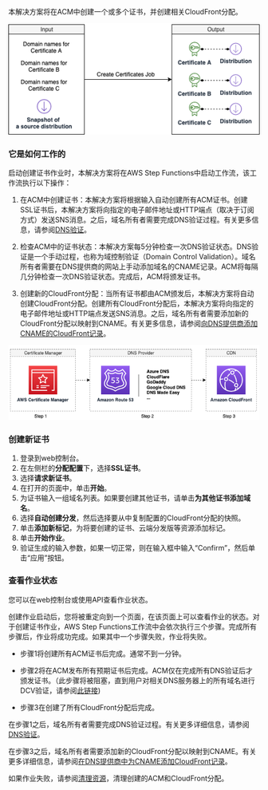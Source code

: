 本解决方案将在ACM中创建一个或多个证书，并创建相关CloudFront分配。

![create-certificate-job](../../../images/create-certificate-job.png)

### 它是如何工作的

启动创建证书作业时，本解决方案将在AWS Step Functions中启动工作流，该工作流执行以下操作：

1. 在ACM中创建证书：本解决方案将根据输入自动创建所有ACM证书。创建SSL证书后，本解决方案将向指定的电子邮件地址或HTTP端点（取决于订阅方式）发送SNS消息。之后，域名所有者需要完成DNS验证过程。有关更多信息，请参阅[DNS验证](./dns-validation-process.md)。

2. 检查ACM中的证书状态：本解决方案每5分钟检查一次DNS验证状态。DNS验证是一个手动过程，也称为域控制验证（Domain Control Validation）。域名所有者需要在DNS提供商的网站上手动添加域名的CNAME记录。ACM将每隔几分钟检查一次DNS验证状态。完成后，ACM将颁发证书。

3. 创建新的CloudFront分配：当所有证书都由ACM颁发后，本解决方案将自动创建CloudFront分配。创建所有CloudFront分配后，本解决方案将向指定的电子邮件地址或HTTP端点发送SNS消息。之后，域名所有者需要添加新的CloudFront分配以映射到CNAME。有关更多信息，请参阅[向DNS提供商添加CNAME的CloudFront记录](./add-record-for-cname.md)。


![certificate-workflow](../../../images/certificate-workflow.png)


### 创建新证书


1. 登录到web控制台。
2. 在左侧栏的**分配配置**下，选择**SSL证书**。
3. 选择**请求新证书**。
4. 在打开的页面中，单击**开始**。
5. 为证书输入一组域名列表。如果要创建其他证书，请单击**为其他证书添加域名**。
6. 选择**自动创建分发**，然后选择要从中复制配置的CloudFront分配的快照。
7. 单击**添加新标记**，为将要创建的证书、云端分发版等资源添加标记。
8. 单击**开始作业**。
9. 验证生成的输入参数，如果一切正常，则在输入框中输入“Confirm”，然后单击“应用”按钮。

### 查看作业状态


您可以在web控制台或使用API查看作业状态。

创建作业启动后，您将被重定向到一个页面，在该页面上可以查看作业的状态。对于创建证书作业，AWS Step Functions工作流中会依次执行三个步骤。完成所有步骤后，作业将成功完成。如果其中一个步骤失败，作业将失败。

* 步骤1将创建所有ACM证书后完成。通常不到一分钟。

* 步骤2将在ACM发布所有预期证书后完成。ACM仅在完成所有DNS验证后才颁发证书。（此步骤将被阻塞，直到用户对相关DNS服务器上的所有域名进行DCV验证，请参阅[此链接](https://docs.aws.amazon.com/acm/latest/userguide/dns-validation.html))

* 步骤3在创建了所有CloudFront分配后完成。

在步骤1之后，域名所有者需要完成DNS验证过程。有关更多详细信息，请参阅[DNS验证](./dns-validation-process.md)。

在步骤3之后，域名所有者需要添加新的CloudFront分配以映射到CNAME。有关更多详细信息，请参阅[在DNS提供商中为CNAME添加CloudFront记录](./add-record-for-cname.md)。


如果作业失败，请参阅[清理资源](clean-up-resources.md)，清理创建的ACM和CloudFront分配。

